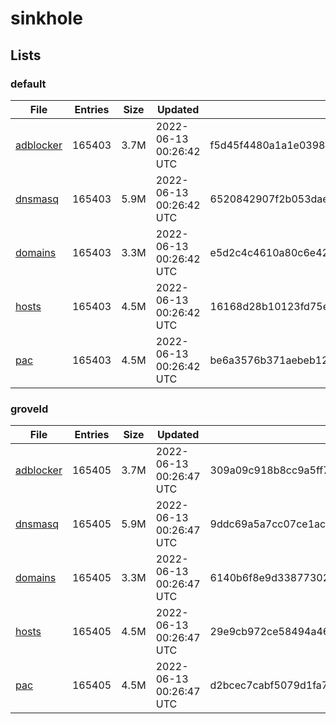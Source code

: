 # sinkhole

## Lists

### default

|File|Entries|Size|Updated|Hash|
|-|-|-|-|-|
|[adblocker](https://raw.githubusercontent.com/groveld/sinkhole/lists/default/adblocker.txt)|165403|3.7M|2022-06-13 00:26:42 UTC|f5d45f4480a1a1e03981cafb4d285a111deaa025203bef65094b94c54a2737fa|
|[dnsmasq](https://raw.githubusercontent.com/groveld/sinkhole/lists/default/dnsmasq.txt)|165403|5.9M|2022-06-13 00:26:42 UTC|6520842907f2b053dae31ec506ed583d9364f5935a82b2102365d573decffbb3|
|[domains](https://raw.githubusercontent.com/groveld/sinkhole/lists/default/domains.txt)|165403|3.3M|2022-06-13 00:26:42 UTC|e5d2c4c4610a80c6e425dcf1afc880b5708c6b8d63e4d3a450f56a8774caa0dd|
|[hosts](https://raw.githubusercontent.com/groveld/sinkhole/lists/default/hosts.txt)|165403|4.5M|2022-06-13 00:26:42 UTC|16168d28b10123fd75e82a7de143d2cc66342945ef0337fba9f44b8d52d32968|
|[pac](https://raw.githubusercontent.com/groveld/sinkhole/lists/default/pac.txt)|165403|4.5M|2022-06-13 00:26:42 UTC|be6a3576b371aebeb12ab2da63c642f09db4ce11c52c8822c74b45ddbaa0550f|

### groveld

|File|Entries|Size|Updated|Hash|
|-|-|-|-|-|
|[adblocker](https://raw.githubusercontent.com/groveld/sinkhole/lists/groveld/adblocker.txt)|165405|3.7M|2022-06-13 00:26:47 UTC|309a09c918b8cc9a5ff7b31ee973d3567e47a067383c4bf05f85db08fa248ab9|
|[dnsmasq](https://raw.githubusercontent.com/groveld/sinkhole/lists/groveld/dnsmasq.txt)|165405|5.9M|2022-06-13 00:26:47 UTC|9ddc69a5a7cc07ce1acf1fc29b7c84a6e0caba89a327825d3ef46beea91c8d8f|
|[domains](https://raw.githubusercontent.com/groveld/sinkhole/lists/groveld/domains.txt)|165405|3.3M|2022-06-13 00:26:47 UTC|6140b6f8e9d33877302fe132ed7fc31e02e5e02540550106438787ece270d39c|
|[hosts](https://raw.githubusercontent.com/groveld/sinkhole/lists/groveld/hosts.txt)|165405|4.5M|2022-06-13 00:26:47 UTC|29e9cb972ce58494a462154e10ab32ce2d9019c5c68d7d7d8b31eacc1b5616eb|
|[pac](https://raw.githubusercontent.com/groveld/sinkhole/lists/groveld/pac.txt)|165405|4.5M|2022-06-13 00:26:47 UTC|d2bcec7cabf5079d1fa7f55437e19600e48212741fee8126698e9969e2435d2b|
